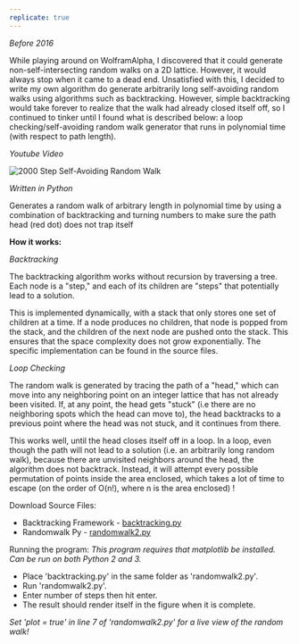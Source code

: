 ```yaml
---
replicate: true
---
```


_Before 2016_

While playing around on WolframAlpha, I discovered that it could generate non-self-intersecting random walks on a 2D lattice. However, it would always stop when it came to a dead end. Unsatisfied with this, I decided to write my own algorithm do generate arbitrarily long self-avoiding random walks using algorithms such as backtracking. However, simple backtracking would take forever to realize that the walk had already closed itself off, so I continued to tinker until I found what is described below: a loop checking/self-avoiding random walk generator that runs in polynomial time (with respect to path length).

 _Youtube Video_

 ![2000 Step Self-Avoiding Random Walk](/resources/assets/randomwalk/randomwalk-2000-lg.png) 
 
 _Written in Python_ 
 
 Generates a random walk of arbitrary length in polynomial time by using a combination of backtracking and turning numbers to make sure the path head (red dot) does not trap itself 
 
 **How it works:** 
 
 *Backtracking* 
 
 The backtracking algorithm works without recursion by traversing a tree. Each node is a "step," and each of its children are "steps" that potentially lead to a solution.
 
 This is implemented dynamically, with a stack that only stores one set of children at a time. If a node produces no children, that node is popped from the stack, and the children of the next node are pushed onto the stack. This ensures that the space complexity does not grow exponentially. The specific implementation can be found in the source files.
 
 *Loop Checking* 
 
 The random walk is generated by tracing the path of a "head," which can move into any neighboring point on an integer lattice that has not already been visited. If, at any point, the head gets "stuck" (i.e there are no neighboring spots which the head can move to), the head backtracks to a previous point where the head was not stuck, and it continues from there. 
 
 This works well, until the head closes itself off in a loop. In a loop, even though the path will not lead to a solution (i.e. an arbitrarily long random walk), because there are unvisited neighbors around the head, the algorithm does not backtrack. Instead, it will attempt every possible permutation of points inside the area enclosed, which takes a lot of time to escape (on the order of O(n!), where n is the area enclosed) ! 
 
 Download Source Files:

*   Backtracking Framework - [backtracking.py](/resources/assets/randomwalk/backtracking.py)
*   Randomwalk Py - [randomwalk2.py](/resources/assets/randomwalk/randomwalk2.py)

Running the program: *This program requires that matplotlib be installed. Can be run on both Python 2 and 3.*

*   Place 'backtracking.py' in the same folder as 'randomwalk2.py'.
*   Run 'randomwalk2.py'.
*   Enter number of steps then hit enter.
*   The result should render itself in the figure when it is complete.

*Set 'plot = true' in line 7 of 'randomwalk2.py' for a live view of the random walk!*